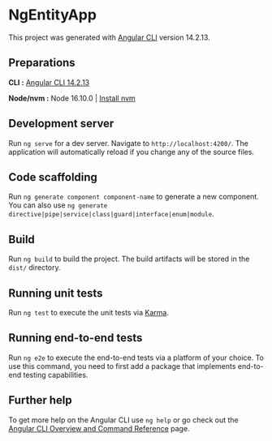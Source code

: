 # NgEntityApp

This project was generated with [Angular CLI](https://github.com/angular/angular-cli) version 14.2.13.

## Preparations

**CLI :** [Angular CLI 14.2.13](https://www.npmjs.com/package/@angular/cli/v/14.2.13)

**Node/nvm :** Node 16.10.0 | [Install nvm](https://github.com/nvm-sh/nvm/blob/master/README.md#installing-and-updating)

## Development server

Run `ng serve` for a dev server. Navigate to `http://localhost:4200/`. The application will automatically reload if you change any of the source files.

## Code scaffolding

Run `ng generate component component-name` to generate a new component. You can also use `ng generate directive|pipe|service|class|guard|interface|enum|module`.

## Build

Run `ng build` to build the project. The build artifacts will be stored in the `dist/` directory.

## Running unit tests

Run `ng test` to execute the unit tests via [Karma](https://karma-runner.github.io).

## Running end-to-end tests

Run `ng e2e` to execute the end-to-end tests via a platform of your choice. To use this command, you need to first add a package that implements end-to-end testing capabilities.

## Further help

To get more help on the Angular CLI use `ng help` or go check out the [Angular CLI Overview and Command Reference](https://angular.io/cli) page.
